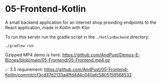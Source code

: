 # 05-Frontend-Kotlin
A small backend application for an internet shop providing endpoints to the React application, made in Kotlin with Ktor

To run this server run the gradle script in the `./kotlinBackend` directory:

`./gradlew run`

Gzipped MP4 demo is here: https://github.com/AndPust/Demos-E-Biznes/blob/main/05-Frontend/05-Frontend.mp4.gz

✅ 3.5 requirement: https://github.com/AndPust/05-Frontend-Kotlin/commit/cf3cd37d2133a4ffd4d4c040afc5805159568532
